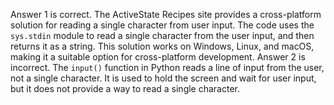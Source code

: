 Answer 1 is correct. The ActiveState Recipes site provides a cross-platform solution for reading a single character from user input. The code uses the `sys.stdin` module to read a single character from the user input, and then returns it as a string. This solution works on Windows, Linux, and macOS, making it a suitable option for cross-platform development. Answer 2 is incorrect. The `input()` function in Python reads a line of input from the user, not a single character. It is used to hold the screen and wait for user input, but it does not provide a way to read a single character.